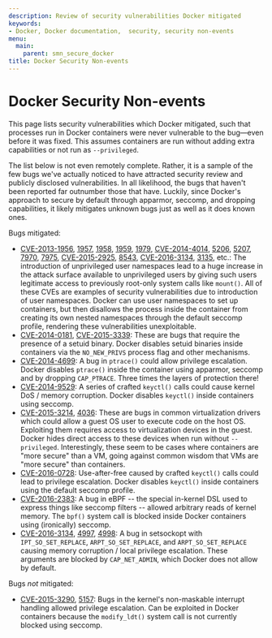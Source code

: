 ```yaml
---
description: Review of security vulnerabilities Docker mitigated
keywords:
- Docker, Docker documentation,  security, security non-events
menu:
  main:
    parent: smn_secure_docker
title: Docker Security Non-events
---
```


# Docker Security Non-events

This page lists security vulnerabilities which Docker mitigated, such that
processes run in Docker containers were never vulnerable to the bug—even before
it was fixed. This assumes containers are run without adding extra capabilities
or not run as `--privileged`.

The list below is not even remotely complete. Rather, it is a sample of the few
bugs we've actually noticed to have attracted security review and publicly
disclosed vulnerabilities. In all likelihood, the bugs that haven't been
reported far outnumber those that have. Luckily, since Docker's approach to
secure by default through apparmor, seccomp, and dropping capabilities, it
likely mitigates unknown bugs just as well as it does known ones.

Bugs mitigated:

* [CVE-2013-1956](https://cve.mitre.org/cgi-bin/cvename.cgi?name=CVE-2013-1956),
[1957](https://cve.mitre.org/cgi-bin/cvename.cgi?name=CVE-2013-1957),
[1958](https://cve.mitre.org/cgi-bin/cvename.cgi?name=CVE-2013-1958),
[1959](https://cve.mitre.org/cgi-bin/cvename.cgi?name=CVE-2013-1959),
[1979](https://cve.mitre.org/cgi-bin/cvename.cgi?name=CVE-2013-1979),
[CVE-2014-4014](https://cve.mitre.org/cgi-bin/cvename.cgi?name=CVE-2014-4014),
[5206](https://cve.mitre.org/cgi-bin/cvename.cgi?name=CVE-2014-5206),
[5207](https://cve.mitre.org/cgi-bin/cvename.cgi?name=CVE-2014-5207),
[7970](https://cve.mitre.org/cgi-bin/cvename.cgi?name=CVE-2014-7970),
[7975](https://cve.mitre.org/cgi-bin/cvename.cgi?name=CVE-2014-7975),
[CVE-2015-2925](https://cve.mitre.org/cgi-bin/cvename.cgi?name=CVE-2015-2925),
[8543](https://cve.mitre.org/cgi-bin/cvename.cgi?name=CVE-2015-8543),
[CVE-2016-3134](https://cve.mitre.org/cgi-bin/cvename.cgi?name=CVE-2016-3134),
[3135](https://cve.mitre.org/cgi-bin/cvename.cgi?name=CVE-2016-3135), etc.:
The introduction of unprivileged user namespaces lead to a huge increase in the
attack surface available to unprivileged users by giving such users legitimate
access to previously root-only system calls like `mount()`. All of these CVEs
are examples of security vulnerabilities due to introduction of user namespaces.
Docker can use user namespaces to set up containers, but then disallows the
process inside the container from creating its own nested namespaces through the
default seccomp profile, rendering these vulnerabilities unexploitable.
* [CVE-2014-0181](https://cve.mitre.org/cgi-bin/cvename.cgi?name=CVE-2014-0181),
[CVE-2015-3339](https://cve.mitre.org/cgi-bin/cvename.cgi?name=CVE-2015-3339):
These are bugs that require the presence of a setuid binary. Docker disables
setuid binaries inside containers via the `NO_NEW_PRIVS` process flag and
other mechanisms.
* [CVE-2014-4699](https://cve.mitre.org/cgi-bin/cvename.cgi?name=CVE-2014-4699):
A bug in `ptrace()` could allow privilege escalation. Docker disables `ptrace()`
inside the container using apparmor, seccomp and by dropping `CAP_PTRACE`.
Three times the layers of protection there!
* [CVE-2014-9529](https://cve.mitre.org/cgi-bin/cvename.cgi?name=CVE-2014-9529):
A series of crafted `keyctl()` calls could cause kernel DoS / memory corruption.
Docker disables `keyctl()` inside containers using seccomp.
* [CVE-2015-3214](https://cve.mitre.org/cgi-bin/cvename.cgi?name=CVE-2015-3214),
[4036](https://cve.mitre.org/cgi-bin/cvename.cgi?name=CVE-2015-4036): These are
bugs in common virtualization drivers which could allow a guest OS user to
execute code on the host OS. Exploiting them requires access to virtualization
devices in the guest. Docker hides direct access to these devices when run
without `--privileged`. Interestingly, these seem to be cases where containers
are "more secure" than a VM, going against common wisdom that VMs are
"more secure" than containers.
* [CVE-2016-0728](https://cve.mitre.org/cgi-bin/cvename.cgi?name=CVE-2016-0728):
Use-after-free caused by crafted `keyctl()` calls could lead to privilege
escalation. Docker disables `keyctl()` inside containers using the default
seccomp profile.
* [CVE-2016-2383](https://cve.mitre.org/cgi-bin/cvename.cgi?name=CVE-2016-2383):
A bug in eBPF -- the special in-kernel DSL used to express things like seccomp
filters -- allowed arbitrary reads of kernel memory. The `bpf()` system call
is blocked inside Docker containers using (ironically) seccomp.
* [CVE-2016-3134](https://cve.mitre.org/cgi-bin/cvename.cgi?name=CVE-2016-3134),
[4997](https://cve.mitre.org/cgi-bin/cvename.cgi?name=CVE-2016-4997),
[4998](https://cve.mitre.org/cgi-bin/cvename.cgi?name=CVE-2016-4998):
A bug in setsockopt with `IPT_SO_SET_REPLACE`, `ARPT_SO_SET_REPLACE`,  and
`ARPT_SO_SET_REPLACE` causing memory corruption / local privilege escalation.
These arguments are blocked by `CAP_NET_ADMIN`, which Docker does not allow by
default.


Bugs *not* mitigated:

* [CVE-2015-3290](https://cve.mitre.org/cgi-bin/cvename.cgi?name=CVE-2015-3290),
[5157](https://cve.mitre.org/cgi-bin/cvename.cgi?name=CVE-2015-5157): Bugs in
the kernel's non-maskable interrupt handling allowed privilege escalation.
Can be exploited in Docker containers because the `modify_ldt()` system call is
not currently blocked using seccomp.

